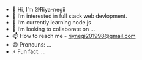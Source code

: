 - 👋 Hi, I’m @Riya-negii
- 👀 I’m interested in full stack web devlopment.
- 🌱 I’m currently learning node.js
- 💞️ I’m looking to collaborate on ...
- 📫 How to reach me - riynegi201998@gmail.com
- 😄 Pronouns: ...
- ⚡ Fun fact: ...

<!---
Riya-negii/Riya-negii is a ✨ special ✨ repository because its `README.md` (this file) appears on your GitHub profile.
You can click the Preview link to take a look at your changes.
--->
